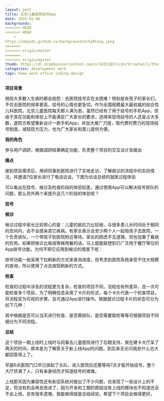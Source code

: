```yaml
---
layout: post
title: 北京儿童医院挂号App
date: 2015-02-06
backgrounds:
<<<<<<< HEAD
<<<<<<< HEAD
    -
https://wmyydi.github.io/background/er%20tong.jpeg
=======
>>>>>>> origin/master
=======
>>>>>>> origin/master
thumb: https://dl.dropboxusercontent.com/u/18322837/cdn/Streetwill/thumbs/coding.jpg
categories: development work
tags: home work office coding design
---
```






**项目背景**

相信大多数人生病时都会抱怨：去医院挂号实在太困难！特别是有孩子的家长们，不仅去医院的频率更高，挂号的心情也更急切。作为全国规模最大最权威的综合性儿科医院，北京儿童医院每天都人满为患，虽然已经有了用于挂号的手机App，但由于其在功能和体验上不能满足广大家长的要求，选择来现场挂号的人还是占大多数，遂院方希望重新设计一款手机App，并加大推广力度，取代费时费力的现场挂号制度，减轻院方压力，也为广大家长和患儿提供方便。



**我的角色**

参与用户调研，根据调研结果确定功能、负责整个项目的交互设计及输出 



**痛点**

接到项目需求后，用研同事到医院进行了实地走访，了解就诊的流程中的实际情况，并邀请7位家长进行了电话访谈。下图为访谈总结的就医过程体验



可以看出在挂号、候诊及检查阶段的体验较差，通过使用App可以解决挂号排队的问题，那么另外两个来提升这几个阶段的体验呢？



**挂号**

 

 

**候诊**

候诊过程中家长比较担心的是：儿童的抵抗力比较弱，与很多患儿长时间处于相同的空间内，会不会感染其它疾病。有家长表示会至少两个人一起陪孩子去医院，一个负责排队，一个带孩子到医院附近等待。家长的顾虑不无道理，但也加重了看病的负担。如果把候诊比喻成等候用餐的话，马上就能联想到已广泛用于餐厅等位的App排号功能，为何不把它应用到候诊的情景下呢：



排号功能一般采用下拉刷新的方式来查询进度，但考虑到医院系统承受不住大规模的查询，所以使用了点击按钮刷新的方式。



**检查**

检查的过程中涉及的流程更为复杂，检查的项目不同，流程也有所差异，且一次可能检查多个项目，为了明确信息采用了卡片的形式，每个卡片代表一个检查项目，将流程变为可视的步骤，且可通过App进行操作。根据就诊过程卡片的状态可分为如下几种：



其中根据是否可以当天进行检查、是否需排队、是否需要取检等等可根据项目不同细分为不同流程。



**总结**

这个项目一期上线时上线时与同事去儿童医院进行了后期支持，我在建卡大厅呆了两天的时间，原本是为了解答关于新上线App的问题，到后来无论问我些什么也大都回答得上了。

早晨6点医院门口早已排起了长队，进入医院后还要等待7点才能开始挂号，整个大厅挤满了人，只有亲身经历才知道挂号的艰难。

上线那天因为兼容性还有新旧系统对接出了不少问题，也发现了一些设计上的不足，但没有机会再去改进了，因为开发和工期的原因没有上线的模块也不知道还会不会上线，总有很多遗憾，我能做得就是总结经验，希望下个项目会做得更好。



